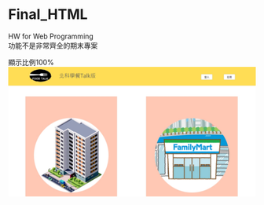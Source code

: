 # Final_HTML
HW for Web Programming   
功能不是非常齊全的期末專案

顯示比例100%
![image](https://github.com/tpshan/Final_HTML/blob/master/Final_HTML.jpg)
